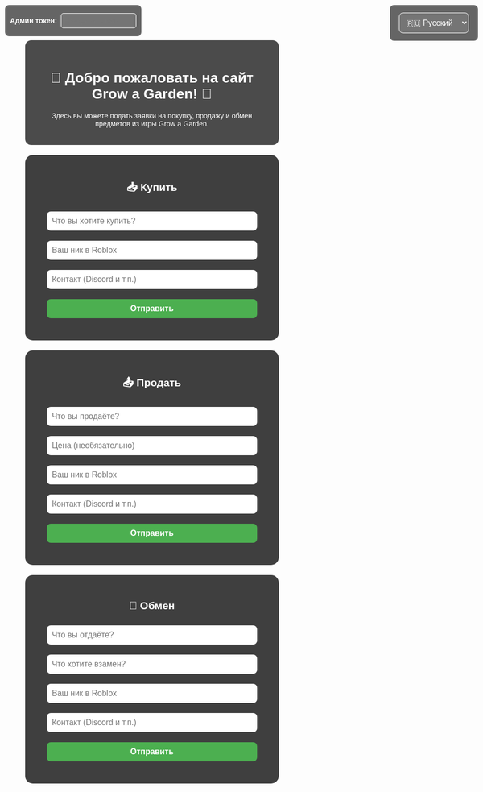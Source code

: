 <html lang="ru">
<head>
    <meta charset="UTF-8">
    <meta name="viewport" content="width=device-width, initial-scale=1.0">
    <title>Grow a Garden | Заявки</title>
    <style>
        body {
            margin: 0;
            font-family: Arial, sans-serif;
            background: url('https://insider-gaming.com/wp-content/uploads/2025/05/grow-a-garden-update.png') no-repeat center center fixed;
            background-size: cover;
            color: white;
            text-align: center;
        }
        .overlay {
            background: rgba(0, 0, 0, 0.7);
            padding: 20px;
            margin: 30px auto 10px;
            border-radius: 12px;
            max-width: 700px;
        }
        section {
            background-color: rgba(0, 0, 0, 0.75);
            padding: 20px;
            margin: 20px auto;
            max-width: 600px;
            border-radius: 15px;
        }
        input, button, select {
            width: 90%;
            padding: 10px;
            margin: 10px 0;
            border-radius: 8px;
            border: none;
            font-size: 16px;
        }
        button {
            background-color: #4caf50;
            color: white;
            cursor: pointer;
            font-weight: bold;
            transition: transform 0.2s ease;
        }
        button:hover {
            background-color: #3e8e41;
            transform: scale(1.05);
        }
        button:active {
            transform: scale(1.1);
        }
        .entry {
            background-color: rgba(255, 255, 255, 0.1);
            padding: 10px;
            border-radius: 10px;
            margin-top: 15px;
            text-align: left;
            white-space: pre-line;
            max-height: 200px;
            overflow-y: auto;
            position: relative;
        }
        .delete-btn {
            position: absolute;
            top: 5px;
            right: 10px;
            background: #c33;
            border: none;
            padding: 3px 6px;
            border-radius: 5px;
            cursor: pointer;
            color: white;
            font-weight: bold;
            font-size: 12px;
            display: none;
            min-width: auto;
            width: auto;
        }
        .entry.admin .delete-btn {
            display: block;
        }
        .lang-switch {
            position: fixed;
            top: 10px;
            right: 10px;
            background: rgba(0,0,0,0.6);
            border-radius: 8px;
            padding: 5px 10px;
        }
        select {
            background: rgba(255,255,255,0.1);
            color: white;
            border: 1px solid white;
        }
        select option {
            background: black;
            color: white;
        }
        #admin-token-box {
            position: fixed;
            top: 10px;
            left: 10px;
            background: rgba(0,0,0,0.6);
            padding: 6px 10px;
            border-radius: 8px;
            z-index: 1000;
            color: white;
            font-weight: bold;
            display: flex;
            align-items: center;
            gap: 8px;
        }
        #admin-token-input {
            width: 150px;
            padding: 5px;
            border-radius: 5px;
            border: 1px solid white;
            background: rgba(255,255,255,0.1);
            color: white;
            font-weight: normal;
        }
    </style>
</head>
<body>
    <div id="admin-token-box">
        <label for="admin-token-input">Админ токен:</label>
        <input type="password" id="admin-token-input" placeholder="Введите токен" />
    </div>
    <div class="lang-switch">
        <select id="lang-select">
            <option value="ru">🇷🇺 Русский</option>
            <option value="uk">🇺🇦 Українська</option>
            <option value="en">en English</option>
        </select>
    </div>
    <div class="overlay">
        <h1 id="welcome-title">🌱 Добро пожаловать на сайт Grow a Garden! 🌻</h1>
        <p id="welcome-desc">Здесь вы можете подать заявки на покупку, продажу и обмен предметов из игры Grow a Garden.</p>
    </div>
    <section>
        <h2 id="title-buy">📥 Купить</h2>
        <form id="form-buy">
            <input type="text" placeholder="Что вы хотите купить?" required />
            <input type="text" placeholder="Ваш ник в Roblox" required />
            <input type="text" placeholder="Контакт (Discord и т.п.)" />
            <button type="submit" id="btn-buy">Отправить</button>
        </form>
        <div id="entries-buy"></div>
    </section>
    <section>
        <h2 id="title-sell">📤 Продать</h2>
        <form id="form-sell">
            <input type="text" placeholder="Что вы продаёте?" required />
            <input type="text" placeholder="Цена (необязательно)" />
            <input type="text" placeholder="Ваш ник в Roblox" required />
            <input type="text" placeholder="Контакт (Discord и т.п.)" />
            <button type="submit" id="btn-sell">Отправить</button>
        </form>
        <div id="entries-sell"></div>
    </section>
    <section>
        <h2 id="title-trade">🔁 Обмен</h2>
        <form id="form-trade">
            <input type="text" placeholder="Что вы отдаёте?" required />
            <input type="text" placeholder="Что хотите взамен?" required />
            <input type="text" placeholder="Ваш ник в Roblox" required />
            <input type="text" placeholder="Контакт (Discord и т.п.)" />
            <button type="submit" id="btn-trade">Отправить</button>
        </form>
        <div id="entries-trade"></div>
    </section>
    <script src="https://www.gstatic.com/firebasejs/9.22.1/firebase-app-compat.js"></script>
    <script src="https://www.gstatic.com/firebasejs/9.22.1/firebase-database-compat.js"></script>
    <script>
        const translations = {
            ru: {
                welcomeTitle: "🌱 Добро пожаловать на сайт Grow a Garden! 🌻",
                welcomeDesc: "Здесь вы можете подать заявки на покупку, продажу и обмен предметов из игры Grow a Garden.",
                buyTitle: "📥 Купить",
                sellTitle: "📤 Продать",
                tradeTitle: "🔁 Обмен",
                placeholders: {
                    buy: ["Что вы хотите купить?", "Ваш ник в Roblox", "Контакт (Пример DS: Nick TG: Nick)"],
                    sell: ["Что вы продаёте?", "Цена (необязательно)", "Ваш ник в Roblox", "Контакт (Пример DS: Nick TG: Nick)"],
                    trade: ["Что вы отдаёте?", "Что хотите взамен?", "Ваш ник в Roblox", "Контакт (Пример DS: Nick TG: Nick)"]
                },
                sendBtn: "Отправить"
            },
            uk: {
                welcomeTitle: "🌱 Ласкаво просимо на сайт Grow a Garden! 🌻",
                welcomeDesc: "Тут ви можете подати заявки на купівлю, продаж і обмін предметів із гри Grow a Garden.",
                buyTitle: "📥 Купити",
                sellTitle: "📤 Продати",
                tradeTitle: "🔁 Обмін",
                placeholders: {
                    buy: ["Що ви хочете купити?", "Ваш нік в Roblox", "Контакт (Приклад DS: Nick TG: Nick)"],
                    sell: ["Що ви продаєте?", "Ціна (необов'язково)", "Ваш нік в Roblox", "Контакт (Приклад DS: Nick TG: Nick)"],
                    trade: ["Що ви віддаєте?", "Що хочете натомість?", "Ваш нік в Roblox", "Контакт (Приклад DS: Nick TG: Nick)"]
                },
                sendBtn: "Відправити"
            },
            en: {
                welcomeTitle: "🌱 Welcome to the Grow a Garden website! 🌻",
                welcomeDesc: "Here you can submit requests to buy, sell, and trade items from the Grow a Garden game.",
                buyTitle: "📥 Buy",
                sellTitle: "📤 Sell",
                tradeTitle: "🔁 Trade",
                placeholders: {
                    buy: ["What do you want to buy?", "Your Roblox nickname", "Contact (Example DS: Nick TG: Nick)"],
                    sell: ["What do you want to sell?", "Price (optional)", "Your Roblox nickname", "Contact (Example DS: Nick TG: Nick)"],
                    trade: ["What are you giving?", "What do you want in return?", "Your Roblox nickname", "Contact (Example DS: Nick TG: Nick)"]
                },
                sendBtn: "Send"
            }
        };
        let currentLang = "ru";
        const ADMIN_TOKEN = "Admin-gag-shop";
        let currentAdminToken = "";
        function updateTexts() {
            const t = translations[currentLang];
            document.getElementById("welcome-title").innerText = t.welcomeTitle;
            document.getElementById("welcome-desc").innerText = t.welcomeDesc;
            document.getElementById("title-buy").innerText = t.buyTitle;
            document.getElementById("title-sell").innerText = t.sellTitle;
            document.getElementById("title-trade").innerText = t.tradeTitle;
            // placeholders
            const formBuyInputs = document.querySelectorAll("#form-buy input");
            t.placeholders.buy.forEach((ph, i) => {
                if(formBuyInputs[i]) formBuyInputs[i].placeholder = ph;
            });
            const formSellInputs = document.querySelectorAll("#form-sell input");
            t.placeholders.sell.forEach((ph, i) => {
                if(formSellInputs[i]) formSellInputs[i].placeholder = ph;
            });
            const formTradeInputs = document.querySelectorAll("#form-trade input");
            t.placeholders.trade.forEach((ph, i) => {
                if(formTradeInputs[i]) formTradeInputs[i].placeholder = ph;
            });
            // buttons
            document.getElementById("btn-buy").innerText = t.sendBtn;
            document.getElementById("btn-sell").innerText = t.sendBtn;
            document.getElementById("btn-trade").innerText = t.sendBtn;
        }
        document.getElementById("lang-select").addEventListener("change", e => {
            currentLang = e.target.value;
            updateTexts();
        });
        const firebaseConfig = {
            apiKey: "AIzaSyCohztyLEbSq2HH4IiMfjnb_UMB2-zwoyw",
            authDomain: "gag-4a6bd.firebaseapp.com",
            databaseURL: "https://gag-4a6bd-default-rtdb.europe-west1.firebasedatabase.app",
            projectId: "gag-4a6bd",
            storageBucket: "gag-4a6bd.appspot.com",
            messagingSenderId: "355235183308",
            appId: "1:355235183308:web:a9b50b7e31e2a276502069"
        };
        firebase.initializeApp(firebaseConfig);
        const db = firebase.database();
        const discordWebhook = "https://discord.com/api/webhooks/1389489483812175892/xVBCE4BDw5JzAtuOx3NmJ-gj7FpaYdFykNlcifVugL-Sax88lAN_mFcD6qI-DPCx81jG";
        function addEntry(type, data) {
            const newRef = db.ref(type).push();
            newRef.set(data);
            let discordMessage = `📝 Заявка: ${type.toUpperCase()}\n`;
            for (const key in data) {
                discordMessage += `**${key}**: ${data[key]}\n`;
            }
            fetch(discordWebhook, {
                method: "POST",
                headers: { "Content-Type": "application/json" },
                body: JSON.stringify({ content: discordMessage }),
            });
        }
        function listenEntries(type, containerId) {
            const container = document.getElementById(containerId);
            const ref = db.ref(type);
            ref.on('value', (snapshot) => {
                const val = snapshot.val();
                container.innerHTML = '';
                if (val) {
                    Object.entries(val).forEach(([key, entry]) => {
                        let text = '';
                        for (const k in entry) {
                            text += `${k}: ${entry[k]}\n`;
                        }
                        const div = document.createElement('div');
                        div.classList.add('entry');
                        div.textContent = text;
                        // Добавляем кнопку удаления, если токен верный
                        if(currentAdminToken === ADMIN_TOKEN) {
                            div.classList.add('admin');
                            const delBtn = document.createElement('button');
                            delBtn.textContent = 'Удалить';
                            delBtn.className = 'delete-btn';
                            delBtn.onclick = () => {
                                if(confirm('Удалить эту заявку?')) {
                                    db.ref(type + '/' + key).remove();
                                }
                            };
                            div.appendChild(delBtn);
                        }
                        container.appendChild(div);
                    });
                } else {
                    container.textContent = {
                        ru: 'Заявок пока нет.',
                        uk: 'Заявок поки немає.',
                        en: 'No requests yet.'
                    }[currentLang];
                }
            });
        }
        // Слушаем ввод админ токена
        document.getElementById('admin-token-input').addEventListener('input', (e) => {
            currentAdminToken = e.target.value.trim();
            // Перезапускаем слушатели, чтобы обновить кнопки удаления
            listenEntries('buy', 'entries-buy');
            listenEntries('sell', 'entries-sell');
            listenEntries('trade', 'entries-trade');
        });
        // Обработчики форм без капчи
        document.getElementById('form-buy').addEventListener('submit', e => {
            e.preventDefault();
            const form = e.target;
            const inputs = form.querySelectorAll('input');
            const data = {
                item: inputs[0].value.trim(),
                nick: inputs[1].value.trim(),
                contact: inputs[2].value.trim() || '-',
                time: new Date().toLocaleString()
            };
            addEntry('buy', data);
            form.reset();
        });
        document.getElementById('form-sell').addEventListener('submit', e => {
            e.preventDefault();
            const form = e.target;
            const inputs = form.querySelectorAll('input');
            const data = {
                item: inputs[0].value.trim(),
                price: inputs[1].value.trim() || '-',
                nick: inputs[2].value.trim(),
                contact: inputs[3].value.trim() || '-',
                time: new Date().toLocaleString()
            };
            addEntry('sell', data);
            form.reset();
        });
        document.getElementById('form-trade').addEventListener('submit', e => {
            e.preventDefault();
            const form = e.target;
            const inputs = form.querySelectorAll('input');
            const data = {
                give: inputs[0].value.trim(),
                want: inputs[1].value.trim(),
                nick: inputs[2].value.trim(),
                contact: inputs[3].value.trim() || '-',
                time: new Date().toLocaleString()
            };
            addEntry('trade', data);
            form.reset();
        });
        // Запускаем прослушку заявок при загрузке
        updateTexts();
        listenEntries('buy', 'entries-buy');
        listenEntries('sell', 'entries-sell');
        listenEntries('trade', 'entries-trade');
        const CONTACT_INFO = {
            ds: "na_testosterone5x30",
            tg: "grow_a_garden_shop"
        };
        function updateContactInfo() {
            const t = translations[currentLang];
            // Добавляем контактную информацию в футер
            const footer = document.createElement('div');
            footer.className = 'overlay';
            footer.innerHTML = `
                <h3 id="contact-title">${t.contactTitle}</h3>
                <p id="contact-info">Discord: ${CONTACT_INFO.ds}<br>Telegram: ${CONTACT_INFO.tg}</p>
            `;
            document.body.appendChild(footer);
        }
        // Добавляем переводы для контактной информации
        Object.keys(translations).forEach(lang => {
            translations[lang].contactTitle = "Контакты";
        });
        // Обновляем контактную информацию при изменении языка
        document.getElementById("lang-select").addEventListener("change", updateContactInfo);
        // Инициализируем контактную информацию при загрузке
        updateContactInfo();
    </script>
</body>
</html>
